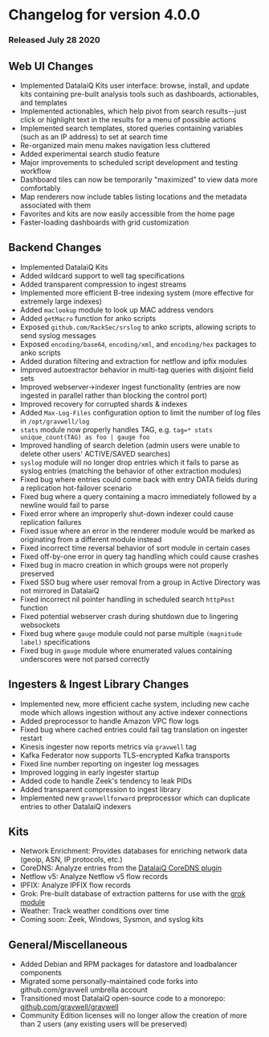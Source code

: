 # Changelog for version 4.0.0

### Released July 28 2020

## Web UI Changes
* Implemented DatalaiQ Kits user interface: browse, install, and update kits containing pre-built analysis tools such as dashboards, actionables, and templates
* Implemented actionables, which help pivot from search results--just click or highlight text in the results for a menu of possible actions
* Implemented search templates, stored queries containing variables (such as an IP address) to set at search time
* Re-organized main menu makes navigation less cluttered
* Added experimental search studio feature
* Major improvements to scheduled script development and testing workflow
* Dashboard tiles can now be temporarily "maximized" to view data more comfortably
* Map renderers now include tables listing locations and the metadata associated with them
* Favorites and kits are now easily accessible from the home page
* Faster-loading dashboards with grid customization

## Backend Changes
* Implemented DatalaiQ Kits
* Added wildcard support to well tag specifications
* Added transparent compression to ingest streams
* Implemented more efficient B-tree indexing system (more effective for extremely large indexes)
* Added `maclookup` module to look up MAC address vendors
* Added `getMacro` function for anko scripts
* Exposed `github.com/RackSec/srslog` to anko scripts, allowing scripts to send syslog messages
* Exposed `encoding/base64`, `encoding/xml`, and `encoding/hex` packages to anko scripts
* Added duration filtering and extraction for netflow and ipfix modules
* Improved autoextractor behavior in multi-tag queries with disjoint field sets
* Improved webserver→indexer ingest functionality (entries are now ingested in parallel rather than blocking the control port)
* Improved recovery for corrupted shards & indexes
* Added `Max-Log-Files` configuration option to limit the number of log files in `/opt/gravwell/log`
* `stats` module now properly handles TAG, e.g. `tag=* stats unique_count(TAG) as foo | gauge foo`
* Improved handling of search deletion (admin users were unable to delete other users' ACTIVE/SAVED searches)
* `syslog` module will no longer drop entries which it fails to parse as syslog entries (matching the behavior of other extraction modules)
* Fixed bug where entries could come back with entry DATA fields during a replication hot-failover scenario
* Fixed bug where a query containing a macro immediately followed by a newline would fail to parse
* Fixed error where an improperly shut-down indexer could cause replication failures
* Fixed issue where an error in the renderer module would be marked as originating from a different module instead
* Fixed incorrect time reversal behavior of sort module in certain cases
* Fixed off-by-one error in query tag handling which could cause crashes
* Fixed bug in macro creation in which groups were not properly preserved
* Fixed SSO bug where user removal from a group in Active Directory was not mirrored in DatalaiQ
* Fixed incorrect nil pointer handling in scheduled search `httpPost` function
* Fixed potential webserver crash during shutdown due to lingering websockets
* Fixed bug where `gauge` module could not parse multiple `(magnitude label)` specifications
* Fixed bug in `gauge` module where enumerated values containing underscores were not parsed correctly

## Ingesters & Ingest Library Changes
* Implemented new, more efficient cache system, including new cache mode which allows ingestion without any active indexer connections
* Added preprocessor to handle Amazon VPC flow logs
* Fixed bug where cached entries could fail tag translation on ingester restart
* Kinesis ingester now reports metrics via `gravwell` tag
* Kafka Federator now supports TLS-encrypted Kafka transports
* Fixed line number reporting on ingester log messages
* Improved logging in early ingester startup
* Added code to handle Zeek's tendency to leak PIDs
* Added transparent compression to ingest library
* Implemented new `gravwellforward` preprocessor which can duplicate entries to other DatalaiQ indexers

## Kits
* Network Enrichment: Provides databases for enriching network data (geoip, ASN, IP protocols, etc.)
* CoreDNS: Analyze entries from the [DatalaiQ CoreDNS plugin](https://github.com/gravwell/coredns)
* Netflow v5: Analyze Netflow v5 flow records
* IPFIX: Analyze IPFIX flow records
* Grok: Pre-built database of extraction patterns for use with the [grok module](/search/grok/grok)
* Weather: Track weather conditions over time
* Coming soon: Zeek, Windows, Sysmon, and syslog kits

## General/Miscellaneous
* Added Debian and RPM packages for datastore and loadbalancer components
* Migrated some personally-maintained code forks into github.com/gravwell umbrella account
* Transitioned most DatalaiQ open-source code to a monorepo: [github.com/gravwell/gravwell](https://github.com/gravwell/gravwell)
* Community Edition licenses will no longer allow the creation of more than 2 users (any existing users will be preserved)
